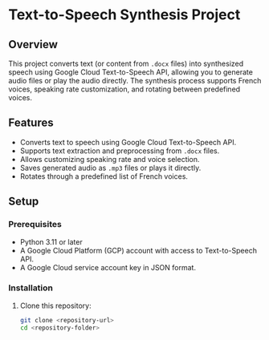 # Text-to-Speech Synthesis Project

## Overview
This project converts text (or content from `.docx` files) into synthesized speech using Google Cloud Text-to-Speech API, allowing you to generate audio files or play the audio directly. The synthesis process supports French voices, speaking rate customization, and rotating between predefined voices.

## Features
- Converts text to speech using Google Cloud Text-to-Speech API.
- Supports text extraction and preprocessing from `.docx` files.
- Allows customizing speaking rate and voice selection.
- Saves generated audio as `.mp3` files or plays it directly.
- Rotates through a predefined list of French voices.

## Setup

### Prerequisites
- Python 3.11 or later
- A Google Cloud Platform (GCP) account with access to Text-to-Speech API.
- A Google Cloud service account key in JSON format.

### Installation

1. Clone this repository:
   ```bash
   git clone <repository-url>
   cd <repository-folder>
